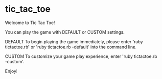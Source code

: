 tic_tac_toe
===========

Welcome to Tic Tac Toe!

You can play the game with DEFAULT or CUSTOM settings.

DEFAULT
To begin playing the game immediately, please enter 'ruby tictactoe.rb' or 'ruby tictactoe.rb -default' into the command line.

CUSTOM
To customize your game play experience, enter 'ruby tictactoe.rb -custom'.

Enjoy!
